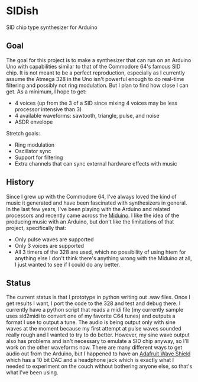 # SIDish
SID chip type synthesizer for Arduino

## Goal
The goal for this project is to make a synthesizer that can run on an Arduino Uno
with capabilities similar to that of the Commodore 64's famous SID chip. It is not
meant to be a perfect reproduction, especially as I currently assume the Atmega 328
in the Uno isn't powerful enough to do real-time filtering and possibly not ring
modulation. But I plan to find how close I can get. As a minimum, I hope to get:
* 4 voices (up from the 3 of a SID since mixing 4 voices may be less processor intensive than 3)
* 4 available waveforms: sawtooth, triangle, pulse, and noise
* ASDR envelope

Stretch goals:
* Ring modulation
* Oscillator sync
* Support for filtering
* Extra channels that can sync external hardware effects with music

## History
Since I grew up with the Commodore 64, I've always loved the kind of music it generated and have been fascinated with synthesizers in general. In the last few years, I've been playing with the Arduino and related processors and recently came across the [Miduino](http://emotiscope.co/miduino/). I like the idea of the producing music with an Arduino, but don't like the limitations of that project, specifically that:
* Only pulse waves are supported
* Only 3 voices are supported
* All 3 timers of the 328 are used, which no possibility of using htem for anything else
I don't think there's anything wrong with the Miduino at all, I just wanted to see if I could do any better.

## Status
The current status is that I prototype in python writing out .wav files. Once I get results I want, I port the code to the 328 and test and debug there.
I currently have a python script that reads a midi file (my currently sample uses sid2midi to convert one of my favorite C64 tunes) and outputs a format I use to output a tune.
The audio is being output only with sine waves at the moment because my first attempt at pulse waves sounded really rough and I wanted to try to do better. However, my sine wave output also has problems and isn't necessary to emulate a SID chip anyway, so I'll work on the other waveforms now.
There are many different ways to get audio out from the Arduino, but I happened to have an [Adafruit Wave Shield](https://www.adafruit.com/product/94) which has a 10 bit DAC and a headphone jack which is exactly what I needed to experiment on the couch without bothering anyone else, so that's what I've been using.
